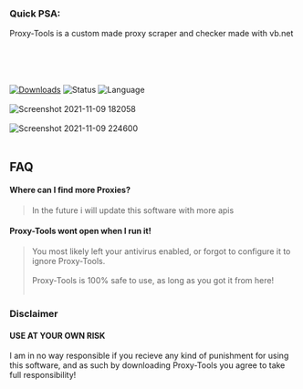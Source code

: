 ### Quick PSA: 
Proxy-Tools is a custom made proxy scraper and checker made with vb.net

<br/><br/>
<br/><br/>
[![Downloads](https://img.shields.io/github/downloads/Rask-yo/Proxy-Tools/total?color=brightgreen)]()
![Status](https://img.shields.io/badge/status-active-brightgreen)
![Language](https://img.shields.io/badge/language-vb.net%23-blue)
<br/><br/>
![Screenshot 2021-11-09 182058](https://user-images.githubusercontent.com/82733082/141004105-a48f2315-c561-447c-a4e2-ecd96972aaf6.png)
<br/><br/>
![Screenshot 2021-11-09 224600](https://user-images.githubusercontent.com/82733082/141004206-f0a3d614-bcb2-4169-9471-9ad84c03cf77.png)
<br/><br/>
## FAQ  

#### Where can I find more Proxies?

> In the future i will update this software with more apis

#### Proxy-Tools wont open when I run it!

 > You most likely left your antivirus enabled, or forgot to configure it to ignore Proxy-Tools.
<br/><br/>
Proxy-Tools is 100% safe to use, as long as you got it from here!
<br/><br/>
### Disclaimer
#### USE AT YOUR OWN RISK
I am in no way responsible if you recieve any kind of punishment for using this software, and as such by downloading Proxy-Tools you agree to take full responsibility!
